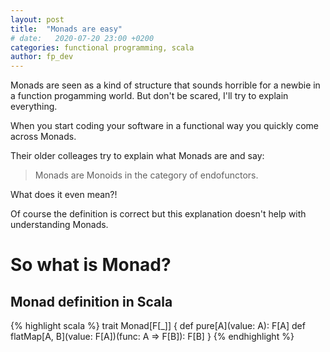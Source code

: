 ```yaml
---
layout: post
title:  "Monads are easy"
# date:   2020-07-20 23:00 +0200
categories: functional programming, scala
author: fp_dev
---
```


Monads are seen as a kind of structure that sounds horrible for a newbie in a function progamming world.
But don't be scared, I'll try to explain everything.

When you start coding your software in a functional way you quickly come across Monads.

Their older colleages try to explain what Monads are and say:
>Monads are Monoids in the category of endofunctors.

What does it even mean?!

Of course the definition is correct but this explanation doesn't help with understanding Monads. 

# So what is Monad?

## Monad definition in Scala
{% highlight scala %}
    trait Monad[F[_]] {
        def pure[A](value: A): F[A]
        def flatMap[A, B](value: F[A])(func: A => F[B]): F[B]
    }
{% endhighlight %}
